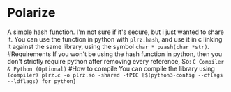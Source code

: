 # Polarize
A simple hash function. I'm not sure if it's secure, but i just wanted to share it.
You can use the function in python with `plrz.hash`, and use it in c linking it against the same library, using the symbol `char * pzash(char *str)`.
#Requirements
If you won't be using the hash function in python, then you don't strictly require python after removing every reference, So: `C Compiler & Python (Optional)`
#How to compile
You can compile the library using `(compiler) plrz.c -o plrz.so -shared -fPIC [$(python3-config --cflags --ldflags) for python]`
